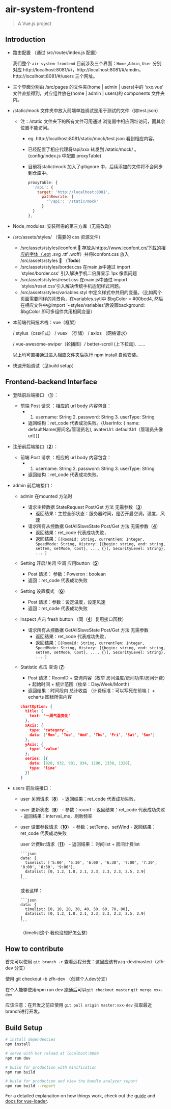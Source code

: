 # air-system-frontend

> A Vue.js project

## Introduction

-   路由配置 （通过 src/router/index.js 配置）

    我们整个 `air-system-frontend` 目前涉及三个界面：`Home` ,`Admin`, `User` 分别对应 http://localhost:8081/#/，http://localhost:8081/#/amdin， http://localhost:8081/#/users 三个网址。

-   三个界面分别由 /src/pages 的文件夹(home | admin | users)中的 ‘xxx.vue’  文件直接得到，对应组件放在(home | admin | users)的 components 文件夹内。

-   /static/mock 文件夹中放入前端单独调试是用于测试的文件（如test.json）

    -   注：/static 文件夹下的所有文件可用通过 浏览器中相应网址访问，而其余位置不能访问。

        -   eg. http://localhost:8081/static/mock/test.json 看到相应内容。

        -   已经配置了相应代理将/api/xxx 转发到 /static/mock/ 。(config/index.js 中配置 proxyTable)

        -   目前将static/mock 加入了gitignore 中，后续添加的文件将不会同步到仓库中。
        
            ```javascript
            proxyTable: {
              '/api': {
                target: 'http://localhost:8081',
                  pathRewrite: {
                    '^/api': '/static/mock'
                  }
              }
            },
            ```

-   Node_modules: 安装所需的第三方库（无需改动）

-   /src/assets/styles/ （需要的 css 资源文件）

    -   /src/assets/styles/iconfont 📁 存放从https://www.iconfont.cn/下载的相应的字体（.eot .svg .ttf .woff）并将iconfont.css 放入 /src/assets/styles 📁 （**Todo**）
    -   /src/assets/styles/border.css 在main.js中通过 import 'styles/border.css' 引入解决手机二倍屏显示 1px 像素问题 
    -   /src/assets/styles/reset.css 在main.js中通过 import 'styles/reset.css'引入解决传统手机适配样式问题。
    -   /src/assets/styles/variables.styl 中定义样式中共用的变量。（比如两个页面需要同样的背景色，在variables.sytl中 \$bgColor = #00bcd4, 然后在相应文件中@import '~styles/variables'后设置background: \$bgColor 即可多组件共用相同变量）

-   本前端代码技术栈：vue（框架）

     / stylus（css样式） / vuex （存储） / axios （网络请求）

     / vue-awesome-swiper（轮播图）/ better-scroll (上下拉动).   ......

     以上均可直接通过进入相应文件夹后执行 npm install 自动安装。

-   快速开始调试（见build setup）

## Frontend-backend Interface

-   登陆前后端接口 （**<u>1</u>**）：

    -   前端 Post 请求 ：相应的 url body 内容包含：
        -   1.  username: String 2. password: String 3. userType: String
        -   返回结构：ret_code 代表成功失败。{UserInfo: { name: defaultName(房间名/管理员名), avaterUrl: defaultUrl（管理员头像url）}}

-   注册前后端接口（**<u>2</u>**）：

    -   前端 Post 请求 ：相应的 url body 内容包含：
        -   1.  username: String 2. password: String 3. userType: String
        -   返回结构：ret_code 代表成功失败。

-   admin 前后端接口：

    -   admin 在mounted 方法时

        -   请求主控数据 StateRequest Post/Get 方法 无需参数（**<u>3</u>**）
            -   返回结果：主控全部状态：服务器时间，是否开启空调，温度，风速
        -   请求所有从控数据 GetAllSlaveState Post/Get 方法 无需参数（**<u>4</u>**）
            -   返回结果：ret_code 代表成功失败，
            -   返回结果：`[{RoomId: String, currentTem: Integer, SpeedMode: String, History: [{begin: string, end: string, setTem, setMode, Cost}, ..., {}], SecurityLevel: String}, ... ]`

    -   Setting 开启/关闭 空调 应用button（**<u>5</u>**）

        -   Post 请求： 参数：Poweron : boolean 
        -   返回：ret_code 代表成功失败

    -   Setting 设置模式 （**<u>6</u>**）

        -   Post 请求：参数：设定温度，设定风速
        -   返回：ret_code 代表成功失败

    -   Inspect 点击 fresh button  （同（**<u>4</u>**）复用接口函数）

        -   请求所有从控数据 GetAllSlaveState Post/Get 方法 无需参数
            -   返回结果：ret_code 代表成功失败，
            -   返回结果：`[{RoomId: String, currentTem: Integer, SpeedMode: String, History: [{begin: string, end: string, setTem, setMode, Cost}, ..., {}], SecurityLevel: String}, ... ]`

    -   Statistic 点击 查询 (**<u>7</u>**)

        -   Post 请求：RoomID + 查询内容（枚举 房间温度/房间功率/房间计费）+ 起始时间 + 统计范围（枚举：Day/Week/Month）
        -   返回结果：时间段内 总计收益 （计费标准：可以写死在前端 ）+ echarts 图标所需内容

        ```json
        chartOption: {
          title: {
            text: '一周气温变化'
          },
          xAxis: {
            type: 'category',
            data: ['Mon', 'Tue', 'Wed', 'Thu', 'Fri', 'Sat', 'Sun']
          },
          yAxis: {
            type: 'value'
          },
          series: [{
            data: [820, 932, 901, 934, 1290, 1330, 1320],
            type: 'line'
          }]
        }
        ```

-   users 前后端接口：

    -   user 关闭请求（**<u>8</u>**）
            -   返回结果：ret_code 代表成功失败，
    
    -   user 更新状态（**<u>9</u>**）
            -   参数：roomT
            -   返回结果：ret_code 代表成功失败
            -   返回结果：interval_ms，刷新频率

    -   user 设置参数请求（**<u>10</u>**）
            -   参数：setTemp，setWind
            -   返回结果：ret_code 代表成功失败

        user 计费list请求（**<u>11</u>**）
            -   返回结果： 时间list + 房间计费list

            ```json
            data: {
              timelist: ['5:00', '5:30', '6:00', '6:30', '7:00', '7:30', '8:00', '8:30', '9:00'],
              datalist: [0, 1.2, 1.8, 2.1, 2.3, 2.3, 2.3, 2.5, 2.9]
            }
            ```
            
          或者这样：

            ```json
            data: {
              timelist: [0, 10, 20, 30, 40, 50, 60, 70, 80],
              datalist: [0, 1.2, 1.8, 2.1, 2.3, 2.3, 2.3, 2.5, 2.9]
            }
            ```
            
          （timelist这个 我也没想好怎么整）






## How to contribute 

首先可以使用 `git branch -r` 查看远程分支：这里应该有yzq-dev/master/（zfh-dev 分支）

使用 git checkout -b zfh-dev （创建个人dev分支）

在个人能够使用npm run dev 跑通后可以`git checkout master` `git merge xxx-dev` 

应该注意：在开发之前应使用 `git pull origin master:xxx-dev` 拉取最近branch进行开发。

## Build Setup

``` bash
# install dependencies
npm install

# serve with hot reload at localhost:8080
npm run dev

# build for production with minification
npm run build

# build for production and view the bundle analyzer report
npm run build --report
```

For a detailed explanation on how things work, check out the [guide](http://vuejs-templates.github.io/webpack/) and [docs for vue-loader](http://vuejs.github.io/vue-loader).

